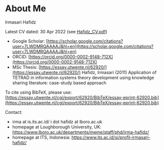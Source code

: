 # About Me
Irmasari Hafidz

Latest CV dated: 30 Apr 2022 (see [Hafidz_CV.pdf](https://github.com/irhafidz/about/blob/main/HAFIDZ%20CV%20Work%20OCT%202022%20v3.pdf))

- Google Scholar: [https://scholar.google.com/citations?user=7LWDMRQAAAAJ&hl=en](https://scholar.google.com/citations?user=7LWDMRQAAAAJ&hl=en) 
- ORCID: [https://orcid.org/0000-0002-9148-712X](https://orcid.org/0000-0002-9148-712X)
- MSc Thesis: [https://essay.utwente.nl/62920/](https://essay.utwente.nl/62920/) Hafidz, Irmasari (2011) Application of TETRAD in information systems theory development using knowledge sharing literature: case-study based approach

To cite using BibTeX, please use:
[https://essay.utwente.nl/cgi/export/62920/BibTeX/essay-eprint-62920.bib](https://essay.utwente.nl/cgi/export/62920/BibTeX/essay-eprint-62920.bib)

Contact:
- irma at is.its.ac.id/ i dot hafidz at lboro.ac.uk
- homepage at Loughborough University, UK: https://www.lboro.ac.uk/departments/meme/staff/phd/irma-hafidz/
- homepage at ITS, Indonesia: https://www.its.ac.id/si/profil-irmasari-hafidz/
